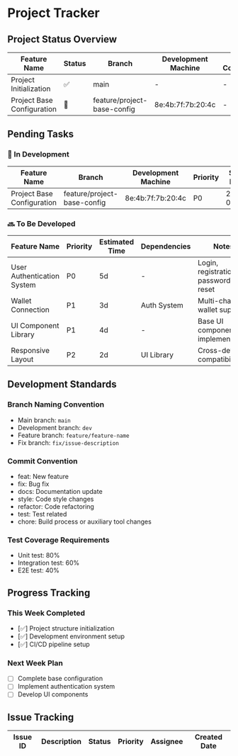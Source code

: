 # Project Tracker

## Project Status Overview

| Feature Name | Status | Branch | Development Machine | Test Coverage | Last Update |
|-------------|--------|--------|---------------------|---------------|-------------|
| Project Initialization | ✅ | main | - | - | 2024-04-28 |
| Project Base Configuration | 🚧 | feature/project-base-config | 8e:4b:7f:7b:20:4c | - | 2024-04-28 |

## Pending Tasks

### 🚧 In Development
| Feature Name | Branch | Development Machine | Priority | Start Date | Expected Completion |
|-------------|--------|---------------------|----------|------------|---------------------|
| Project Base Configuration | feature/project-base-config | 8e:4b:7f:7b:20:4c | P0 | 2024-04-28 | 2024-04-30 |

### 🔜 To Be Developed
| Feature Name | Priority | Estimated Time | Dependencies | Notes |
|-------------|----------|----------------|--------------|-------|
| User Authentication System | P0 | 5d | - | Login, registration, password reset |
| Wallet Connection | P1 | 3d | Auth System | Multi-chain wallet support |
| UI Component Library | P1 | 4d | - | Base UI components implementation |
| Responsive Layout | P2 | 2d | UI Library | Cross-device compatibility |

## Development Standards

### Branch Naming Convention
- Main branch: `main`
- Development branch: `dev`
- Feature branch: `feature/feature-name`
- Fix branch: `fix/issue-description`

### Commit Convention
- feat: New feature
- fix: Bug fix
- docs: Documentation update
- style: Code style changes
- refactor: Code refactoring
- test: Test related
- chore: Build process or auxiliary tool changes

### Test Coverage Requirements
- Unit test: 80%
- Integration test: 60%
- E2E test: 40%

## Progress Tracking

### This Week Completed
- [✅] Project structure initialization
- [✅] Development environment setup
- [✅] CI/CD pipeline setup

### Next Week Plan
- [ ] Complete base configuration
- [ ] Implement authentication system
- [ ] Develop UI components

## Issue Tracking

| Issue ID | Description | Status | Priority | Assignee | Created Date |
|----------|-------------|--------|----------|----------|--------------| 